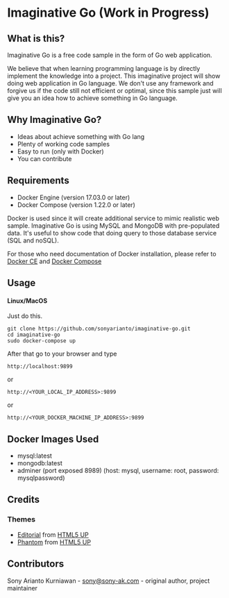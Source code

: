 # Imaginative Go (Work in Progress)
## What is this?
Imaginative Go is a free code sample in the form of Go web application.

We believe that when learning programming language is by directly implement the knowledge into a project. This imaginative project will show doing web application in Go language. We don't use any framework and forgive us if the code still not efficient or optimal, since this sample just will give you an idea how to achieve something in Go language.

## Why Imaginative Go?
- Ideas about achieve something with Go lang
- Plenty of working code samples
- Easy to run (only with Docker)
- You can contribute

## Requirements
- Docker Engine (version 17.03.0 or later)
- Docker Compose (version 1.22.0 or later)

Docker is used since it will create additional service to mimic realistic web sample. Imaginative Go is using MySQL and MongoDB with pre-populated data. It's useful to show code that doing query to those database service (SQL and noSQL).

For those who need documentation of Docker installation, please refer to [Docker CE](https://store.docker.com/search?type=edition&offering=community) and [Docker Compose](https://docs.docker.com/compose/install/)

## Usage
#### Linux/MacOS
Just do this.

```
git clone https://github.com/sonyarianto/imaginative-go.git
cd imaginative-go
sudo docker-compose up
```

After that go to your browser and type
```
http://localhost:9899
```
or
```
http://<YOUR_LOCAL_IP_ADDRESS>:9899
```
or
```
http://<YOUR_DOCKER_MACHINE_IP_ADDRESS>:9899
```

## Docker Images Used
- mysql:latest
- mongodb:latest
- adminer (port exposed 8989) (host: mysql, username: root, password: mysqlpassword)

## Credits
### Themes
- [Editorial](https://html5up.net/editorial) from [HTML5 UP](https://html5up.net)
- [Phantom](https://html5up.net/phantom) from [HTML5 UP](https://html5up.net)

## Contributors
Sony Arianto Kurniawan - sony@sony-ak.com - original author, project maintainer
